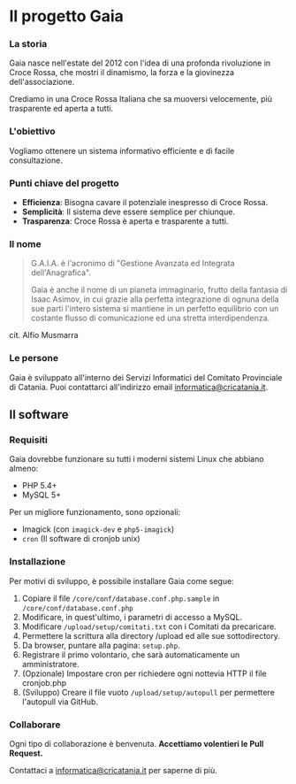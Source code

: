 # Il progetto Gaia

### La storia

Gaia nasce nell'estate del 2012 con l'idea di una profonda rivoluzione in Croce Rossa, che mostri il 
dinamismo, la forza e la giovinezza dell'associazione.

Crediamo in una Croce Rossa Italiana che sa muoversi velocemente, più trasparente ed aperta a tutti.

### L'obiettivo

Vogliamo ottenere un sistema informativo efficiente e di facile consultazione. 

### Punti chiave del progetto
 
* **Efficienza**: Bisogna cavare il potenziale inespresso di Croce Rossa.
* **Semplicità**: Il sistema deve essere semplice per chiunque.
* **Trasparenza**: Croce Rossa è aperta e trasparente a tutti.


### Il nome

> G.A.I.A. è l'acronimo di "Gestione Avanzata ed Integrata dell'Anagrafica".
> 
> Gaia è anche il nome di un pianeta immaginario, frutto della fantasia di Isaac Asimov, in cui grazie alla perfetta integrazione di ognuna della sue parti l'intero sistema si mantiene in un perfetto equilibrio con un costante flusso di comunicazione ed una stretta interdipendenza.

cit. Alfio Musmarra

### Le persone

Gaia è sviluppato all'interno dei Servizi Informatici del Comitato Provinciale di Catania. Puoi contattarci all'indirizzo email <informatica@cricatania.it>.




## Il software

### Requisiti

Gaia dovrebbe funzionare su tutti i moderni sistemi Linux che abbiano almeno:

* PHP 5.4+
* MySQL 5+

Per un migliore funzionamento, sono opzionali:

* Imagick (con `imagick-dev` e `php5-imagick`)
* `cron` (Il software di cronjob unix)

### Installazione

Per motivi di sviluppo, è possibile installare Gaia come segue:

1. Copiare il file `/core/conf/database.conf.php.sample` in `/core/conf/database.conf.php`
2. Modificare, in quest'ultimo, i parametri di accesso a MySQL.
3. Modificare `/upload/setup/comitati.txt` con i Comitati da precaricare.
3. Permettere la scrittura alla directory /upload ed alle sue sottodirectory.
4. Da browser, puntare alla pagina: `setup.php`.
5. Registrare il primo volontario, che sarà automaticamente un amministratore.
6. (Opzionale) Impostare cron per richiedere ogni nottevia HTTP il file cronjob.php
7. (Sviluppo) Creare il file vuoto `/upload/setup/autopull` per permettere l'autopull via GitHub.

### Collaborare

Ogni tipo di collaborazione è benvenuta. **Accettiamo volentieri le Pull Request.**

Contattaci a <informatica@cricatania.it> per saperne di più.
